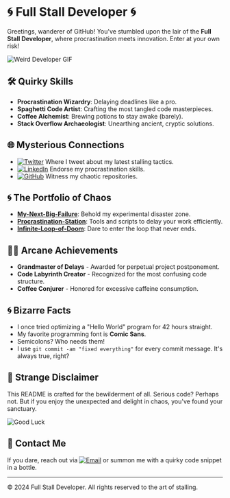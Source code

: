 # 🌀 Full Stall Developer 🌀

Greetings, wanderer of GitHub! You've stumbled upon the lair of the **Full Stall Developer**, where procrastination meets innovation. Enter at your own risk!

![Weird Developer GIF](https://media.giphy.com/media/26gslxUny4dA9dWeQ/giphy.gif)

## 🛠️ Quirky Skills

- **Procrastination Wizardry**: Delaying deadlines like a pro.
- **Spaghetti Code Artist**: Crafting the most tangled code masterpieces.
- **Coffee Alchemist**: Brewing potions to stay awake (barely).
- **Stack Overflow Archaeologist**: Unearthing ancient, cryptic solutions.

## 🌐 Mysterious Connections

- [![Twitter](https://img.shields.io/badge/-Twitter-blue?style=flat-square&logo=twitter&logoColor=white)](https://twitter.com/yourhandle) Where I tweet about my latest stalling tactics.
- [![LinkedIn](https://img.shields.io/badge/-LinkedIn-blue?style=flat-square&logo=linkedin&logoColor=white)](https://www.linkedin.com/in/yourhandle/) Endorse my procrastination skills.
- [![GitHub](https://img.shields.io/badge/-GitHub-black?style=flat-square&logo=github&logoColor=white)](https://github.com/yourhandle) Witness my chaotic repositories.

## 🌀 The Portfolio of Chaos

- **[My-Next-Big-Failure](https://github.com/yourhandle/My-Next-Big-Failure)**: Behold my experimental disaster zone.
- **[Procrastination-Station](https://github.com/yourhandle/Procrastination-Station)**: Tools and scripts to delay your work efficiently.
- **[Infinite-Loop-of-Doom](https://github.com/yourhandle/Infinite-Loop-of-Doom)**: Dare to enter the loop that never ends.

## 🧙‍♂️ Arcane Achievements

- **Grandmaster of Delays** - Awarded for perpetual project postponement.
- **Code Labyrinth Creator** - Recognized for the most confusing code structure.
- **Coffee Conjurer** - Honored for excessive caffeine consumption.

## 🌀 Bizarre Facts

- I once tried optimizing a "Hello World" program for 42 hours straight.
- My favorite programming font is **Comic Sans**.
- Semicolons? Who needs them!
- I use `git commit -am "fixed everything"` for every commit message. It's always true, right?

## 📜 Strange Disclaimer

This README is crafted for the bewilderment of all. Serious code? Perhaps not. But if you enjoy the unexpected and delight in chaos, you've found your sanctuary.

![Good Luck](https://media.giphy.com/media/l0HlNQ03J5JxX6lva/giphy.gif)

## 🌟 Contact Me

If you dare, reach out via [![Email](https://img.shields.io/badge/-Email-red?style=flat-square&logo=gmail&logoColor=white)](mailto:youremail@example.com) or summon me with a quirky code snippet in a bottle.

---
© 2024 Full Stall Developer. All rights reserved to the art of stalling.
